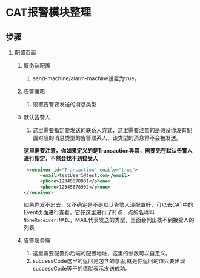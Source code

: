 # CAT报警模块整理

## 步骤

1. 配置页面

   1. 服务端配置

      1. send-machine/alarm-machine设置为true。

   2. 告警策略

      1. 设置告警要发送的消息类型

   3. 默认告警人

      1. 这里需要指定要发送的联系人方式，这里需要注意的是假设你没有配置对应的消息类型的告警联系人，该类型的消息将不会被发送。

      **这里需要注意，你如果定义的是Transaction异常，需要先在默认告警人进行指定，不然会找不到接受人**

      ```xml
       <receiver id="Transaction" enable="true">
            <email>testUser1@test.com</email>
            <phone>12345678901</phone>
            <phone>12345678902</phone>
      </receiver>
      ```

        

      如果你发不出去，又不确定是不是默认告警人没配置好，可以去CAT中的Event页面进行查看，它在这里进行了打点，点的名称叫 `NoneReceiver:MAIL`，MAIL代表发送的类型，里面会列出找不到接受人的列表

   4. 告警服务端

      1. 这里需要配置你后端的配置地址，这里的参数可以自定义。
      2. successCode这里的返回是包含的意思,就是你返回的值只要出现successCode等于的值就表示发送成功。



## 